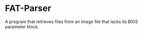 # FAT-Parser
A program that retrieves files from an image file that lacks its BIOS parameter block.
